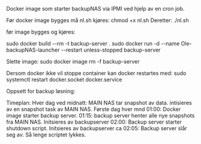Docker image som starter backupNAS via IPMI ved hjelp av en cron job.

Før docker image bygges må nl.sh kjøres:
chmod +x nl.sh
Deretter:
./nl.sh

før image bygges og kjøres:

 sudo docker build --rm -t backup-server .
 sudo docker run -d --name Ole-backupNAS-launcher --restart unless-stopped backup-server

 Slette image:
 sudo docker image rm -f backup-server

 Dersom docker ikke vil stoppe container kan docker restartes med:
 sudo systemctl restart docker.socket docker.service


 Oppsett for backup løsning:

 Timeplan:
 Hver dag ved midnatt: MAIN NAS tar snapshot av data. intisieres av en snapshot task av MAIN NAS.
 Første dag hver mnd 01:00: Docker image starter backup server.
 01:15: backup server henter alle nye snapshots fra MAIN NAS. Initsieres av backupserver
 02:00: Backup server starter shutdown script. Initsieres av backupserver
 ca 02:05: Backup server slår seg av. Så lenge scriptet lykkes.
